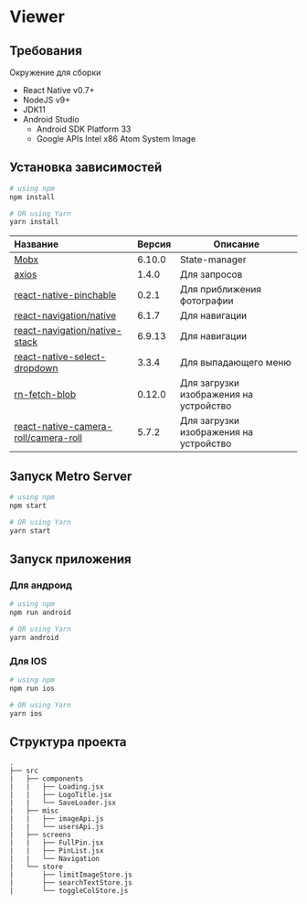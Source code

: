 # Viewer

## Требования

Окружение для сборки

- React Native v0.7+
- NodeJS v9+
- JDK11
- Android Studio
  - Android SDK Platform 33
  - Google APIs Intel x86 Atom System Image

## Установка зависимостей

```bash
# using npm
npm install

# OR using Yarn
yarn install
```
| Название                                                                                  | Версия | Описание                               |
|:------------------------------------------------------------------------------------------|--------|----------------------------------------|
| [Mobx](https://www.npmjs.com/package/mobx)| 6.10.0 | State-manager                          |
| [axios](https://www.npmjs.com/package/axios)| 1.4.0  | Для запросов                           |
| [react-native-pinchable](https://www.npmjs.com/package/react-native-pinchable)| 0.2.1  | Для приближения фотографии             |
| [react-navigation/native](https://www.npmjs.com/package/@react-navigation/native)| 6.1.7  | Для навигации                          |
| [react-navigation/native-stack](https://www.npmjs.com/package/@react-navigation/native-stack)| 6.9.13 | Для навигации                          |
| [react-native-select-dropdown](https://www.npmjs.com/package/react-native-select-dropdown)| 3.3.4  | Для выпадающего меню                   |
| [rn-fetch-blob](https://www.npmjs.com/package/rn-fetch-blob)| 0.12.0 | Для загрузки изображения на устройство |
| [react-native-camera-roll/camera-roll](https://www.npmjs.com/package/@react-native-camera-roll/camera-roll)| 5.7.2  | Для загрузки изображения на устройство |

## Запуск Metro Server

```bash
# using npm
npm start

# OR using Yarn
yarn start
```

## Запуск приложения

### Для андроид

```bash
# using npm
npm run android

# OR using Yarn
yarn android
```

### Для IOS

```bash
# using npm
npm run ios

# OR using Yarn
yarn ios
```

## Структура проекта
```
.
├── src
|   ├── components
|   |   ├── Loading.jsx
|   |   ├── LogoTitle.jsx
|   |   └── SaveLoader.jsx
|   ├── misc
|   |   ├── imageApi.js
|   |   └── usersApi.js
|   ├── screens
|   |   ├── FullPin.jsx
|   |   ├── PinList.jsx
|   |   └── Navigation
|   └── store
|       ├── limitImageStore.js
|       ├── searchTextStore.js
|       └── toggleColStore.js
```

